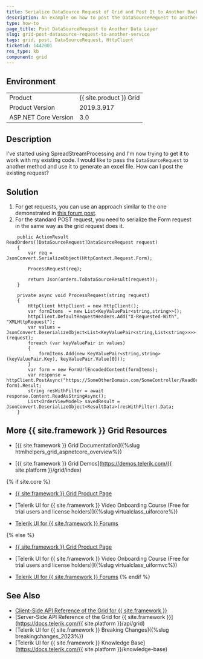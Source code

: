 ```yaml
---
title: Serialize DataSource Request of Grid and Post It to Another Backend Service
description: An example on how to post the DataSourceRequest to another remote service on the server when working with the {{ site.product }} Grid. 
type: how-to
page_title: Post DataSourceReuqest to Another Data Layer
slug: grid-post-datasource-request-to-another-service
tags: grid, post, DataSourceRequest, HttpClient
ticketid: 1442001
res_type: kb
component: grid
---
```


## Environment

<table>
 <tr>
  <td>Product</td>
  <td>{{ site.product }} Grid</td>
 </tr>
 <tr>
  <td>Product Version</td>
  <td>2019.3.917</td>
 </tr>
 <tr>
  <td>ASP.NET Core Version</td>
  <td>3.0</td>
 </tr>
</table>

## Description

I've started using SpreadStreamProcessing and I'm now trying to get it to work with my existing code. I would like to pass the `DataSourceRequest` to another method and use it to generate an excel file. How can I post the existing request?

## Solution

1. For get requests, you can use an approach similar to the one demonstrated in [this forum post](https://www.telerik.com/forums/connecting-asp-net-mvc-application-to-asp-net-webapi#f_CGsEPUa0KwgTJ8SEXPIg).
1. For the standard POST request, you need to serialize the Form request in the same way as the grid request does it. 

```
    public ActionResult ReadOrders([DataSourceRequest]DataSourceRequest request)
    {
        var req = JsonConvert.SerializeObject(HttpContext.Request.Form);
        
        ProcessRequest(req);
        
        return Json(orders.ToDataSourceResult(request));
    }

	private async void ProcessRequest(string request)
    {
        HttpClient httpClient = new HttpClient();
        var formItems  = new List<KeyValuePair<string,string>>();
        httpClient.DefaultRequestHeaders.Add("X-Requested-With", "XMLHttpRequest");
        var values = JsonConvert.DeserializeObject<List<KeyValuePair<string,List<string>>>>(request);
        foreach (var keyValuePair in values)
        {
            formItems.Add(new KeyValuePair<string,string>(keyValuePair.Key), keyValuePair.Value[0]));
        }
        var form = new FormUrlEncodedContent(formItems);
        var response = httpClient.PostAsync("https://SomeOtherDomain.com/SomeController/ReadOrders", form).Result;
        string resWithFilter = await response.Content.ReadAsStringAsync();
        List<OrderViewModel> savedResult = JsonConvert.DeserializeObject<ResultData>(resWithFilter).Data;
    }

```

## More {{ site.framework }} Grid Resources

* [{{ site.framework }} Grid Documentation]({%slug htmlhelpers_grid_aspnetcore_overview%})

* [{{ site.framework }} Grid Demos](https://demos.telerik.com/{{ site.platform }}/grid/index)

{% if site.core %}
* [{{ site.framework }} Grid Product Page](https://www.telerik.com/aspnet-core-ui/grid)

* [Telerik UI for {{ site.framework }} Video Onboarding Course (Free for trial users and license holders)]({%slug virtualclass_uiforcore%})

* [Telerik UI for {{ site.framework }} Forums](https://www.telerik.com/forums/aspnet-core-ui)

{% else %}
* [{{ site.framework }} Grid Product Page](https://www.telerik.com/aspnet-mvc/grid)

* [Telerik UI for {{ site.framework }} Video Onboarding Course (Free for trial users and license holders)]({%slug virtualclass_uiformvc%})

* [Telerik UI for {{ site.framework }} Forums](https://www.telerik.com/forums/aspnet-mvc)
{% endif %}

## See Also

* [Client-Side API Reference of the Grid for {{ site.framework }}](https://docs.telerik.com/kendo-ui/api/javascript/ui/grid)
* [Server-Side API Reference of the Grid for {{ site.framework }}](https://docs.telerik.com/{{ site.platform }}/api/grid)
* [Telerik UI for {{ site.framework }} Breaking Changes]({%slug breakingchanges_2023%})
* [Telerik UI for {{ site.framework }} Knowledge Base](https://docs.telerik.com/{{ site.platform }}/knowledge-base)
